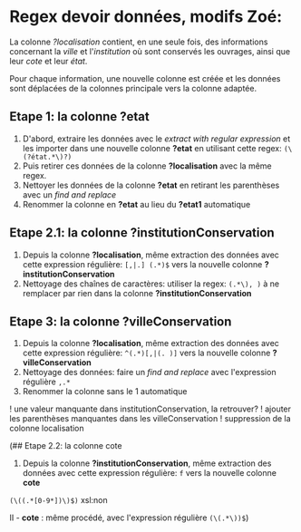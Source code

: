 # Regex devoir données, modifs Zoé:

La colonne *?localisation* contient, en une seule fois, des informations concernant la *ville* et l'*institution* où sont conservés les ouvrages, ainsi que leur *cote* et leur *état*.

Pour chaque information, une nouvelle colonne est créée et les données sont déplacées de la colonnes principale vers la colonne adaptée.



## Etape 1: la colonne ?etat

1. D'abord, extraire les données avec le *extract with regular expression* et les importer dans une nouvelle colonne **?etat** en utilisant cette regex: `(\(?état.*\)?)`
2. Puis retirer ces données de la colonne **?localisation** avec la même regex.
3. Nettoyer les données de la colonne **?etat** en retirant les parenthèses avec un *find and replace*
4. Renommer la colonne en **?etat** au lieu du **?etat1** automatique


## Etape 2.1: la colonne ?institutionConservation

1. Depuis la colonne **?localisation**, même extraction des données avec cette expression régulière: `[,|.] (.*)$` vers la nouvelle colonne **?institutionConservation**
2. Nettoyage des chaînes de caractères: utiliser la regex: `(.*\), )` à ne remplacer par rien dans la colonne **?institutionConservation**





## Etape 3: la colonne ?villeConservation

1. Depuis la colonne **?localisation**, même extraction des données avec cette expression régulière: `^(.*)[,|(. )]` vers la nouvelle colonne **?villeConservation**
2. Nettoyage des données: faire un *find and replace* avec l'expression régulière `,.*`
3. Renommer la colonne sans le 1 automatique





! une valeur manquante dans institutionConservation, la retrouver?
! ajouter les parenthèses manquantes dans les villeConservation
! suppression de la colonne localisation




(## Etape 2.2: la colonne cote

1. Depuis la colonne **?institutionConservation**, même extraction des données avec cette expression régulière: `f` vers la nouvelle colonne **cote**

`(\((.*[0-9*])\)$)` xsl:non


II - **cote** : même procédé, avec l'expression régulière `(\(.*\))$`)